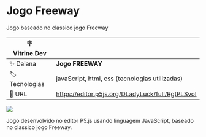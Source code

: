 # Jogo Freeway

Jogo baseado no classico jogo Freeway

| :placard: Vitrine.Dev |     |
| -------------  | --- |
| :sparkles: Daiana        | **Jogo FREEWAY**
| :label: Tecnologias | javaScript, html, css (tecnologias utilizadas)
| :rocket: URL         | https://editor.p5js.org/DLadyLuck/full/RgtPLSvoI

![](https://media.alvanista.com/uploads/timeline_image/2016/06/24/medium_308269_2545907250.png#vitrinedev)

Jogo desenvolvido no editor P5.js usando linguagem JavaScript, baseado no classico jogo Freeway.
